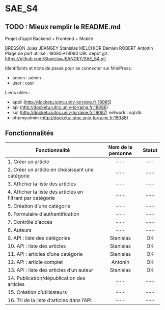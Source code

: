 # SAE_S4

## TODO : Mieux remplir le README.md

Projet d'appli Backend + Frontend + Mobile

BRESSON Jules
JEANGEY Stanislas
MELCHIOR Damien
ROBERT Antonin
Plage de port utilisé : 18080->18090
URL dépôt git : https://github.com/StanislasJEANGEY/SAE_S4.git

Identifiants et mots de passe pour se connecter sur MiniPress:

-   admin : admin
-   user : user

Liens utiles :

-   appli (http://docketu.iutnc.univ-lorraine.fr:18085)
-   api (http://docketu.iutnc.univ-lorraine.fr:18086)
-   sql (http://docketu.iutnc.univ-lorraine.fr:18087) network : sql.db
-   phpmyadmin (http://docketu.iutnc.univ-lorraine.fr:18088)

## Fonctionnalités

| Fonctionnalité                                              | Nom de la personne | Statut |
| ----------------------------------------------------------- | :----------------: | :----: |
| 1. Créer un article                                         |        ---         |  ---   |
| 2. Créer un article en choisissant une catégorie            |        ---         |  ---   |
| 3. Afficher la liste des articles                           |        ---         |  ---   |
| 4. Afficher la liste des articles en filtrant par catégorie |        ---         |  ---   |
| 5. Création d’une catégorie                                 |        ---         |  ---   |
| 6. Formulaire d’authentification                            |        ---         |  ---   |
| 7. Contrôle d’accès                                         |        ---         |  ---   |
| 8. Auteurs                                                  |        ---         |  ---   |
| 9. API : liste des catégories                               |     Stanislas      |   OK   |
| 10. API : liste des articles                                |     Stanislas      |   OK   |
| 11. API : articles d’une catégorie                          |     Stanislas      |   OK   |
| 12. API : article complet                                   |      Antonin       |   OK   |
| 13. API : liste des articles d’un auteur                    |     Stanislas      |   OK   |
| 14. Publication/dépublication des articles                  |        ---         |  ---   |
| 15. Création d’utilisateurs                                 |        ---         |  ---   |
| 16. Tri de la liste d’articles dans l’API                   |        ---         |  ---   |

